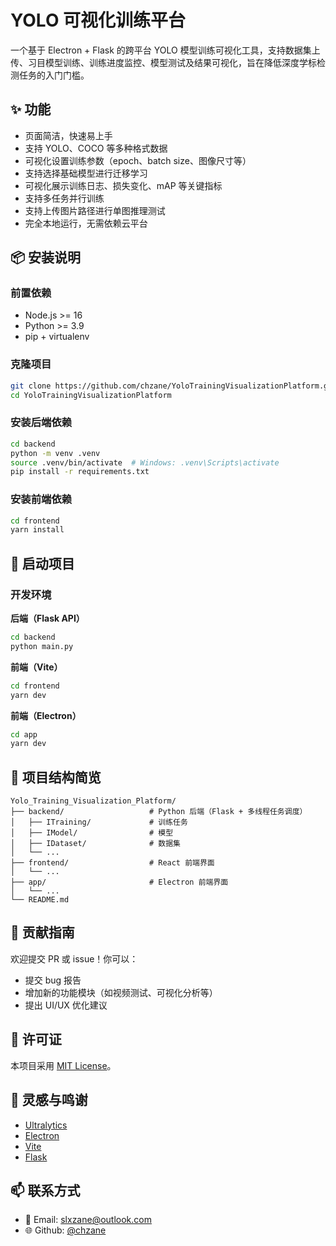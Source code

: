 # YOLO 可视化训练平台

一个基于 Electron + Flask 的跨平台 YOLO 模型训练可视化工具，支持数据集上传、习目模型训练、训练进度监控、模型测试及结果可视化，旨在降低深度学标检测任务的入门门槛。

## ✨ 功能

- 页面简洁，快速易上手
- 支持 YOLO、COCO 等多种格式数据
- 可视化设置训练参数（epoch、batch size、图像尺寸等）
- 支持选择基础模型进行迁移学习
- 可视化展示训练日志、损失变化、mAP 等关键指标
- 支持多任务并行训练
- 支持上传图片路径进行单图推理测试
- 完全本地运行，无需依赖云平台

## 📦 安装说明

### 前置依赖

- Node.js >= 16
- Python >= 3.9
- pip + virtualenv

### 克隆项目

```bash
git clone https://github.com/chzane/YoloTrainingVisualizationPlatform.git
cd YoloTrainingVisualizationPlatform
```

### 安装后端依赖

```bash
cd backend
python -m venv .venv
source .venv/bin/activate  # Windows: .venv\Scripts\activate
pip install -r requirements.txt
```

### 安装前端依赖

```bash
cd frontend
yarn install
```

## 🚀 启动项目

### 开发环境

**后端（Flask API）**

```bash
cd backend
python main.py
```

**前端（Vite）**

```bash
cd frontend
yarn dev
```

**前端（Electron）**

```bash
cd app
yarn dev
```

## 📁 项目结构简览

```
Yolo_Training_Visualization_Platform/
├── backend/                   # Python 后端（Flask + 多线程任务调度）
│   ├── ITraining/             # 训练任务
│   ├── IModel/                # 模型
│   ├── IDataset/              # 数据集
│   └── ...
├── frontend/                  # React 前端界面
│   └── ...
├── app/                       # Electron 前端界面
│   └── ...
└── README.md 
```

## 🤝 贡献指南

欢迎提交 PR 或 issue！你可以：

* 提交 bug 报告
* 增加新的功能模块（如视频测试、可视化分析等）
* 提出 UI/UX 优化建议

## 📄 许可证

本项目采用 [MIT License](LICENSE)。

## 🧠 灵感与鸣谢

* [Ultralytics](https://github.com/ultralytics/)
* [Electron](https://www.electronjs.org/)
* [Vite](https://vitejs.dev/)
* [Flask](https://flask.palletsprojects.com/)

## 📫 联系方式

* 📧 Email: [slxzane@outlook.com](mailto:slxzane@outlook.com)
* 🌐 Github: [@chzane](https://github.com/chzane)
